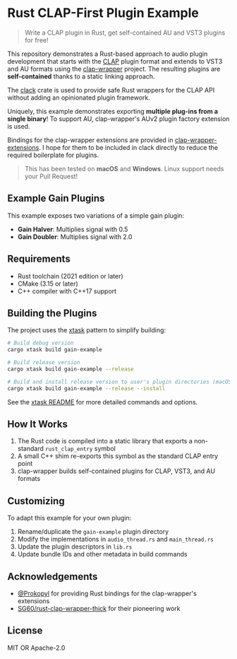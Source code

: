 # Rust CLAP-First Plugin Example

> Write a CLAP plugin in Rust, get self-contained AU and VST3 plugins for free!

This repository demonstrates a Rust-based approach to audio plugin development that starts with
the [CLAP](https://cleveraudio.org/) plugin format and extends to VST3 and AU formats using
the [clap-wrapper](https://github.com/free-audio/clap-wrapper/) project.
The resulting plugins are **self-contained** thanks to a static linking approach.

The [clack](https://github.com/prokopyl/clack) crate is used to provide safe Rust wrappers
for the CLAP API without adding an opinionated plugin framework.

Uniquely, this example demonstrates exporting **multiple plug-ins from a single binary**!
To support AU, clap-wrapper's AUv2 plugin factory extension is used.

Bindings for the clap-wrapper extensions are provided in [clap-wrapper-extensions](./clap-wrapper-extensions).
I hope for them to be included in clack directly to reduce the required boilerplate for plugins.

> This has been tested on **macOS** and **Windows**. Linux support needs your Pull Request!

## Example Gain Plugins

This example exposes two variations of a simple gain plugin:

- **Gain Halver**: Multiplies signal with 0.5
- **Gain Doubler**: Multiplies signal with 2.0

## Requirements

- Rust toolchain (2021 edition or later)
- CMake (3.15 or later)
- C++ compiler with C++17 support

## Building the Plugins

The project uses the [xtask](https://github.com/matklad/cargo-xtask) pattern to simplify building:

```bash
# Build debug version
cargo xtask build gain-example

# Build release version
cargo xtask build gain-example --release

# Build and install release version to user's plugin directories (macOS/Linux only)
cargo xtask build gain-example --release --install
```

See the [xtask README](./xtask/README.md) for more detailed commands and options.

## How It Works

1. The Rust code is compiled into a static library that exports a non-standard `rust_clap_entry` symbol
2. A small C++ shim re-exports this symbol as the standard CLAP entry point
3. clap-wrapper builds self-contained plugins for CLAP, VST3, and AU formats

## Customizing

To adapt this example for your own plugin:

1. Rename/duplicate the `gain-example` plugin directory
2. Modify the implementations in `audio_thread.rs` and `main_thread.rs`
3. Update the plugin descriptors in `lib.rs`
4. Update bundle IDs and other metadata in build commands

## Acknowledgements

- [@Prokopyl](https://github.com/prokopyl) for providing Rust bindings for the clap-wrapper's extensions
- [SG60/rust-clap-wrapper-thick](https://github.com/SG60/rust-clap-wrapper-thick) for their pioneering work

## License

MIT OR Apache-2.0
